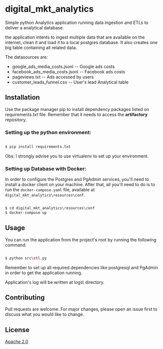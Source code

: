 # digital_mkt_analytics

Simple python Analytics application running data ingestion and ETLs to deliver a analytical database.

the application intents to ingest multiple data that are available on the internet, clean it and load it to a local postgres database. It also creates one big table containing all related data.

The datasources are:
- google_ads_media_costs.jsonl
-- Google ads costs
- facebook_ads_media_costs.jsonl
-- Facebook ads costs
- pageviews.txt
-- Ads accessed by users
- customer_leads_funnel.csv 
-- User's lead Analytical table 

## Installation
Use the package manager pip to install dependency packages listed on requirements.txt file. Remember that it needs to access the **artifactory** repository.
### Setting up the python environment:

```bash

$ pip install requirements.txt

```
Obs: I strongly advise you to use virtualenv to set up your environment.

### Setting up Database with Docker:
In order to configure the Postgres and PgAdmin services, you'll need to install a docker client on your machine.
After that, all you'll need to do is to run the `docker-compose.yaml` file, available at `digital_mkt_analytics\resources\conf`.
```bash

$ cd digital_mkt_analytics\resources\conf
$ docker-compose up

```

## Usage
You can run the application from the project's root by running the following command:
```bash

$ python src\etl.py

```

Remember to set up all required dependencies like postgresql and PgAdmin in order to get the application running.

Application's log will be written at logs\ directory.

## Contributing

Pull requests are welcome. For major changes, please open an issue first to discuss what you would like to change.

## License

[Apache 2.0](https://www.apache.org/licenses/LICENSE-2.0)
